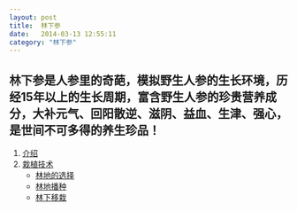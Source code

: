 ```yaml
---
layout: post
title:  林下参
date:   2014-03-13 12:55:11
category: "林下参"
---
```


<h2 id="tagline">林下参是人参里的奇葩，模拟野生人参的生长环境，历经15年以上的生长周期，富含野生人参的珍贵营养成分，大补元气、回阳散逆、滋阴、益血、生津、强心，是世间不可多得的养生珍品！</h2>

<ol id="table">
    <li><a href="#section1">介绍</a></li>
    <li><a href="#section2">栽植技术</a>
        <ul>
            <li><a href="#section2-1">林地的选择</a></li>
            <li><a href="#section2-2">林地播种</a></li>
			<li><a href="#section2-3">林下移栽</a></li>
        </ul>
    </li>
</ol>
